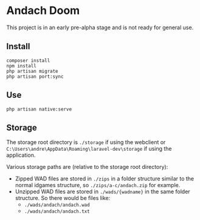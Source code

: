 # Andach Doom

This project is in an early pre-alpha stage and is not ready for general use. 

## Install

```
composer install
npm install
php artisan migrate
php artisan port:sync
```

## Use

```
php artisan native:serve
```

## Storage

The storage root directory is `./storage` if using the webclient or `C:\Users\andre\AppData\Roaming\laravel-dev\storage` if using the application. 

Various storage paths are (relative to the storage root directory):

* Zipped WAD files are stored in `./zips` in a folder structure similar to the normal idgames structure, so `./zips/a-c/andach.zip` for example. 
* Unzipped WAD files are stored in `./wads/{wadname}` in the same folder structure. So there would be files like:
  * `./wads/andach/andach.wad`
  * `./wads/andach/andach.txt`
